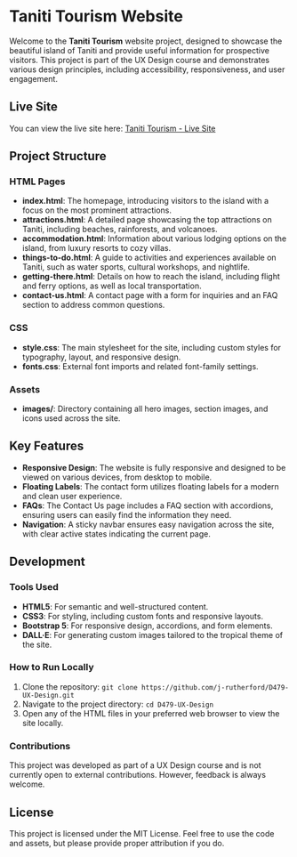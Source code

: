 # Taniti Tourism Website

Welcome to the **Taniti Tourism** website project, designed to showcase the beautiful island of Taniti and provide useful information for prospective visitors. This project is part of the UX Design course and demonstrates various design principles, including accessibility, responsiveness, and user engagement.

## Live Site

You can view the live site here: [Taniti Tourism - Live Site](https://j-rutherford.github.io/D479-UX-Design)

## Project Structure

### **HTML Pages**

- **index.html**: The homepage, introducing visitors to the island with a focus on the most prominent attractions.
- **attractions.html**: A detailed page showcasing the top attractions on Taniti, including beaches, rainforests, and volcanoes.
- **accommodation.html**: Information about various lodging options on the island, from luxury resorts to cozy villas.
- **things-to-do.html**: A guide to activities and experiences available on Taniti, such as water sports, cultural workshops, and nightlife.
- **getting-there.html**: Details on how to reach the island, including flight and ferry options, as well as local transportation.
- **contact-us.html**: A contact page with a form for inquiries and an FAQ section to address common questions.

### **CSS**

- **style.css**: The main stylesheet for the site, including custom styles for typography, layout, and responsive design.
- **fonts.css**: External font imports and related font-family settings.

### **Assets**

- **images/**: Directory containing all hero images, section images, and icons used across the site.

## Key Features

- **Responsive Design**: The website is fully responsive and designed to be viewed on various devices, from desktop to mobile.
- **Floating Labels**: The contact form utilizes floating labels for a modern and clean user experience.
- **FAQs**: The Contact Us page includes a FAQ section with accordions, ensuring users can easily find the information they need.
- **Navigation**: A sticky navbar ensures easy navigation across the site, with clear active states indicating the current page.

## Development

### Tools Used

- **HTML5**: For semantic and well-structured content.
- **CSS3**: For styling, including custom fonts and responsive layouts.
- **Bootstrap 5**: For responsive design, accordions, and form elements.
- **DALL·E**: For generating custom images tailored to the tropical theme of the site.

### How to Run Locally

1. Clone the repository: `git clone https://github.com/j-rutherford/D479-UX-Design.git`
2. Navigate to the project directory: `cd D479-UX-Design`
3. Open any of the HTML files in your preferred web browser to view the site locally.

### Contributions

This project was developed as part of a UX Design course and is not currently open to external contributions. However, feedback is always welcome.

## License

This project is licensed under the MIT License. Feel free to use the code and assets, but please provide proper attribution if you do.
